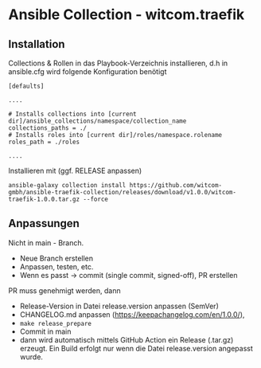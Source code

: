 # Ansible Collection - witcom.traefik

## Installation

Collections & Rollen in das Playbook-Verzeichnis installieren, d.h in ansible.cfg wird folgende Konfiguration benötigt

```
[defaults]

....

# Installs collections into [current dir]/ansible_collections/namespace/collection_name
collections_paths = ./
# Installs roles into [current dir]/roles/namespace.rolename
roles_path = ./roles

....

```

Installieren mit (ggf. RELEASE anpassen)

`ansible-galaxy collection install https://github.com/witcom-gmbh/ansible-traefik-collection/releases/download/v1.0.0/witcom-traefik-1.0.0.tar.gz --force`


## Anpassungen
Nicht in main - Branch.

- Neue Branch erstellen
- Anpassen, testen, etc.
- Wenn es passt -> commit (single commit, signed-off), PR erstellen

PR muss genehmigt werden, dann

- Release-Version in Datei release.version anpassen (SemVer)
- CHANGELOG.md anpassen (https://keepachangelog.com/en/1.0.0/),
- `make release_prepare`
- Commit in main
- dann wird automatisch mittels GitHub Action ein Release (.tar.gz) erzeugt. Ein Build erfolgt nur wenn die Datei release.version angepasst wurde.
